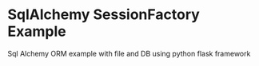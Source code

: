 # SqlAlchemy SessionFactory Example
 Sql Alchemy ORM example with file and DB using python flask framework
